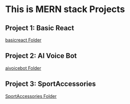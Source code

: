 <h1> This is MERN stack Projects </h1>

## Project 1: Basic React

[basicreact Folder](./basicreact)

## Project 2: AI Voice Bot

[aivoicebot Folder](./aivoicebot)

## Project 3: SportAccessories

[SportAccessories Folder](./SportAccessories)

